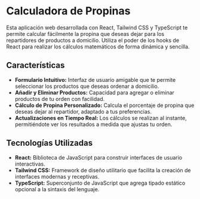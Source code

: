 # Calculadora de Propinas

Esta aplicación web desarrollada con React, Tailwind CSS y TypeScript te permite calcular fácilmente la propina que deseas dejar para los repartidores de productos a domicilio. Utiliza el poder de los hooks de React para realizar los cálculos matemáticos de forma dinámica y sencilla.

## Características

- **Formulario Intuitivo:** Interfaz de usuario amigable que te permite seleccionar los productos que deseas ordenar a domicilio.
- **Añadir y Eliminar Productos:** Capacidad para agregar o eliminar productos de tu orden con facilidad.
- **Cálculo de Propina Personalizado:** Calcula el porcentaje de propina que deseas dejar al repartidor, adaptado a tus preferencias.
- **Actualizaciones en Tiempo Real:** Los cálculos se realizan al instante, permitiéndote ver los resultados a medida que ajustas tu orden.

## Tecnologías Utilizadas

- **React:** Biblioteca de JavaScript para construir interfaces de usuario interactivas.
- **Tailwind CSS:** Framework de diseño utilitario que facilita la creación de interfaces modernas y receptivas.
- **TypeScript:** Superconjunto de JavaScript que agrega tipado estático opcional a la sintaxis del lenguaje.



